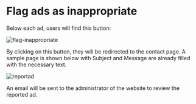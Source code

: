 # Flag ads as inappropriate



Below each ad, users will find this button:

![flag-inappropriate](https://user-images.githubusercontent.com/55290441/80600813-9e2efa00-8a35-11ea-853f-58f77bf2d098.png)


By clicking on this button, they will be redirected to the contact page. A sample page is shown below with  Subject and Message are already filled with the necessary text.

![reportad](https://raw.githubusercontent.com/yclas/guides/master/images/report%20ad.jpg)

An email will be sent to the administrator of the website to review the reported ad.
  
 
